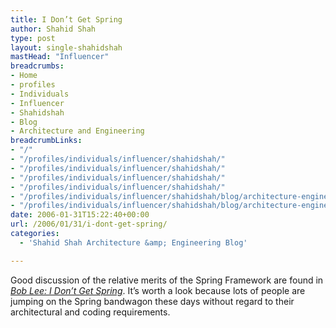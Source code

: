 ```yaml
---
title: I Don’t Get Spring
author: Shahid Shah
type: post
layout: single-shahidshah
mastHead: "Influencer"
breadcrumbs:
- Home
- profiles
- Individuals
- Influencer
- Shahidshah
- Blog
- Architecture and Engineering
breadcrumbLinks:
- "/"
- "/profiles/individuals/influencer/shahidshah/"
- "/profiles/individuals/influencer/shahidshah/"
- "/profiles/individuals/influencer/shahidshah/"
- "/profiles/individuals/influencer/shahidshah/"
- "/profiles/individuals/influencer/shahidshah/blog/architecture-engineering/"
- "/profiles/individuals/influencer/shahidshah/blog/architecture-engineering/"
date: 2006-01-31T15:22:40+00:00
url: /2006/01/31/i-dont-get-spring/
categories:
  - 'Shahid Shah Architecture &amp; Engineering Blog'

---
```

Good discussion of the relative merits of the Spring Framework are found in _[Bob Lee: I Don&#8217;t Get Spring][1]_. It&#8217;s worth a look because lots of people are jumping on the Spring bandwagon these days without regard to their architectural and coding requirements.

 [1]: http://www.theserverside.com/news/thread.tss?thread_id=38767